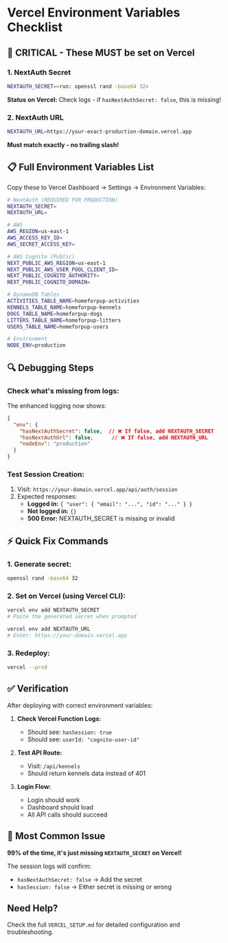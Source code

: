 # Vercel Environment Variables Checklist

## 🚨 CRITICAL - These MUST be set on Vercel

### 1. NextAuth Secret
```bash
NEXTAUTH_SECRET=<run: openssl rand -base64 32>
```
**Status on Vercel:** Check logs - if `hasNextAuthSecret: false`, this is missing!

### 2. NextAuth URL
```bash
NEXTAUTH_URL=https://your-exact-production-domain.vercel.app
```
**Must match exactly - no trailing slash!**

## 📋 Full Environment Variables List

Copy these to Vercel Dashboard → Settings → Environment Variables:

```bash
# NextAuth (REQUIRED FOR PRODUCTION)
NEXTAUTH_SECRET=
NEXTAUTH_URL=

# AWS
AWS_REGION=us-east-1
AWS_ACCESS_KEY_ID=
AWS_SECRET_ACCESS_KEY=

# AWS Cognito (Public)
NEXT_PUBLIC_AWS_REGION=us-east-1
NEXT_PUBLIC_AWS_USER_POOL_CLIENT_ID=
NEXT_PUBLIC_COGNITO_AUTHORITY=
NEXT_PUBLIC_COGNITO_DOMAIN=

# DynamoDB Tables
ACTIVITIES_TABLE_NAME=homeforpup-activities
KENNELS_TABLE_NAME=homeforpup-kennels
DOGS_TABLE_NAME=homeforpup-dogs
LITTERS_TABLE_NAME=homeforpup-litters
USERS_TABLE_NAME=homeforpup-users

# Environment
NODE_ENV=production
```

## 🔍 Debugging Steps

### Check what's missing from logs:

The enhanced logging now shows:
```json
{
  "env": {
    "hasNextAuthSecret": false,  // ❌ If false, add NEXTAUTH_SECRET
    "hasNextAuthUrl": false,      // ❌ If false, add NEXTAUTH_URL
    "nodeEnv": "production"
  }
}
```

### Test Session Creation:

1. Visit: `https://your-domain.vercel.app/api/auth/session`
2. Expected responses:
   - **Logged in:** `{ "user": { "email": "...", "id": "..." } }`
   - **Not logged in:** `{}`
   - **500 Error:** NEXTAUTH_SECRET is missing or invalid

## ⚡ Quick Fix Commands

### 1. Generate secret:
```bash
openssl rand -base64 32
```

### 2. Set on Vercel (using Vercel CLI):
```bash
vercel env add NEXTAUTH_SECRET
# Paste the generated secret when prompted

vercel env add NEXTAUTH_URL
# Enter: https://your-domain.vercel.app
```

### 3. Redeploy:
```bash
vercel --prod
```

## ✅ Verification

After deploying with correct environment variables:

1. **Check Vercel Function Logs:**
   - Should see: `hasSession: true`
   - Should see: `userId: "cognito-user-id"`

2. **Test API Route:**
   - Visit: `/api/kennels`
   - Should return kennels data instead of 401

3. **Login Flow:**
   - Login should work
   - Dashboard should load
   - All API calls should succeed

## 🎯 Most Common Issue

**99% of the time, it's just missing `NEXTAUTH_SECRET` on Vercel!**

The session logs will confirm:
- `hasNextAuthSecret: false` → Add the secret
- `hasSession: false` → Either secret is missing or wrong

## Need Help?

Check the full `VERCEL_SETUP.md` for detailed configuration and troubleshooting.

